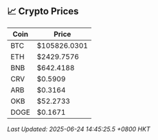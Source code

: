 ## 📈 Crypto Prices

| Coin | Price |
| ---- | ----- |
| BTC | $105826.0301 |
| ETH | $2429.7576 |
| BNB | $642.4188 |
| CRV | $0.5909 |
| ARB | $0.3164 |
| OKB | $52.2733 |
| DOGE | $0.1671 |

_Last Updated: 2025-06-24 14:45:25.5 +0800 HKT_